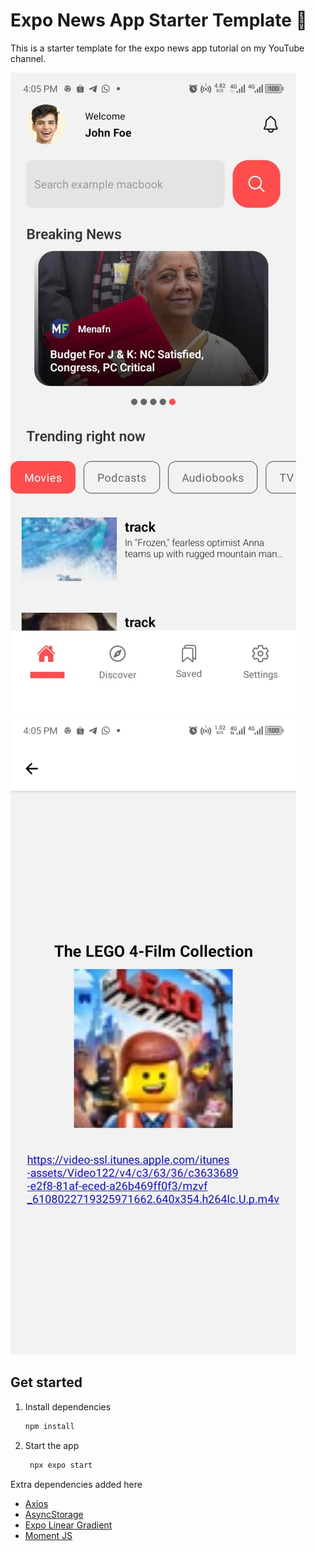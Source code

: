 # Expo News App Starter Template 👋

This is a starter template for the expo news app tutorial on my YouTube channel.

![Alt text](./screenshoots/image0.jpeg)
![Alt text](./screenshoots/image1.jpeg)


## Get started

1. Install dependencies

   ```bash
   npm install
   ```

2. Start the app

   ```bash
    npx expo start
   ```

Extra dependencies added here

- [Axios](https://www.npmjs.com/package/axios)
- [AsyncStorage](https://react-native-async-storage.github.io/async-storage/docs/install/)
- [Expo Linear Gradient](https://docs.expo.dev/versions/latest/sdk/linear-gradient/)
- [Moment JS](https://www.npmjs.com/package/moment)

